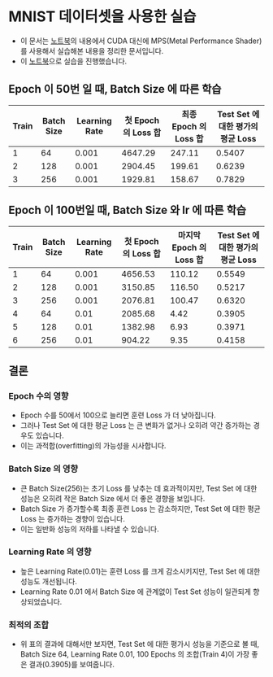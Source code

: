 # MNIST 데이터셋을 사용한 실습

- 이 문서는 [노트북](https://colab.research.google.com/drive/1dDrNBFxOdmVf9a7_Tw2tvlQMv7Nkyvka)의 내용에서 CUDA 대신에 MPS(Metal Performance Shader) 를 사용해서 실습해본 내용을 정리한 문서입니다.
- 이 [노트북](../presentation01/presentation01_mnist_mps.ipynb)으로 실습을 진행했습니다.

## Epoch 이 50번 일 때, Batch Size 에 따른 학습

| Train | Batch Size | Learning Rate | 첫 Epoch 의 Loss 합 | 최종 Epoch 의 Loss 합 | Test Set 에 대한 평가의 평균 Loss |
|-------|------------|---------------|------------------|-------------------|---------------------------|
| 1     | 64         | 0.001         | 4647.29          | 247.11            | 0.5407                    |
| 2     | 128        | 0.001         | 2904.45          | 199.61            | 0.6239                    |
| 3     | 256        | 0.001         | 1929.81          | 158.67            | 0.7829                    |

## Epoch 이 100번일 때, Batch Size 와 lr 에 따른 학습

| Train | Batch Size | Learning Rate | 첫 Epoch 의 Loss 합 | 마지막 Epoch 의 Loss 합 | Test Set 에 대한 평가의 평균 Loss |
|-------|------------|---------------|------------------|--------------------|---------------------------|
| 1     | 64         | 0.001         | 4656.53          | 110.12             | 0.5549                    |
| 2     | 128        | 0.001         | 3150.85          | 116.50             | 0.5217                    |
| 3     | 256        | 0.001         | 2076.81          | 100.47             | 0.6320                    |
| 4     | 64         | 0.01          | 2085.68          | 4.42               | 0.3905                    |
| 5     | 128        | 0.01          | 1382.98          | 6.93               | 0.3971                    |
| 6     | 256        | 0.01          | 904.22           | 9.35               | 0.4158                    |

## 결론

### Epoch 수의 영향
- Epoch 수를 50에서 100으로 늘리면 훈련 Loss 가 더 낮아집니다.
- 그러나 Test Set 에 대한 평균 Loss 는 큰 변화가 없거나 오히려 약간 증가하는 경우도 있습니다.
- 이는 과적합(overfitting)의 가능성을 시사합니다.

### Batch Size 의 영향
- 큰 Batch Size(256)는 초기 Loss 를 낮추는 데 효과적이지만, Test Set 에 대한 성능은 오히려 작은 Batch Size 에서 더 좋은 경향을 보입니다.
- Batch Size 가 증가할수록 최종 훈련 Loss 는 감소하지만, Test Set 에 대한 평균 Loss 는 증가하는 경향이 있습니다. 
- 이는 일반화 성능의 저하를 나타낼 수 있습니다.

### Learning Rate 의 영향
- 높은 Learning Rate(0.01)는 훈련 Loss 를 크게 감소시키지만, Test Set 에 대한 성능도 개선됩니다.
- Learning Rate 0.01 에서 Batch Size 에 관계없이 Test Set 성능이 일관되게 향상되었습니다.

### 최적의 조합
- 위 표의 결과에 대해서만 보자면, Test Set 에 대한 평가시 성능을 기준으로 볼 때, Batch Size 64, Learning Rate 0.01, 100 Epochs 의 조합(Train 4)이 가장 좋은 결과(0.3905)를 보여줍니다.
